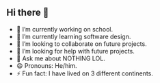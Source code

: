 ## Hi there 👋

<!--
**camdenairjedi/camdenairjedi** is a ✨ _special_ ✨ repository because its `README.md` (this file) appears on your GitHub profile.

Here are some ideas to get you started:
-->

- 🔭 I’m currently working on school.
- 🌱 I’m currently learning software design.
- 👯 I’m looking to collaborate on future projects.
- 🤔 I’m looking for help with future projects.
- 💬 Ask me about NOTHING LOL.
- 😄 Pronouns: He/him.
- ⚡ Fun fact: I have lived on 3 different continents. 

